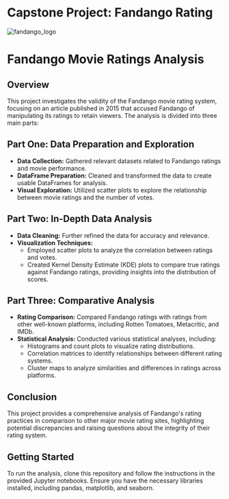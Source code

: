 # Capstone Project: Fandango Rating 

![fandango_logo](https://github.com/user-attachments/assets/0da63161-5bc1-45e7-b7a9-e5ae8fa5c635)

# Fandango Movie Ratings Analysis

## Overview

This project investigates the validity of the Fandango movie rating system, focusing on an article published in 2015 that accused Fandango of manipulating its ratings to retain viewers. The analysis is divided into three main parts:

## Part One: Data Preparation and Exploration

- **Data Collection:** Gathered relevant datasets related to Fandango ratings and movie performance.
- **DataFrame Preparation:** Cleaned and transformed the data to create usable DataFrames for analysis.
- **Visual Exploration:** Utilized scatter plots to explore the relationship between movie ratings and the number of votes.

## Part Two: In-Depth Data Analysis

- **Data Cleaning:** Further refined the data for accuracy and relevance.
- **Visualization Techniques:** 
  - Employed scatter plots to analyze the correlation between ratings and votes.
  - Created Kernel Density Estimate (KDE) plots to compare true ratings against Fandango ratings, providing insights into the distribution of scores.

## Part Three: Comparative Analysis

- **Rating Comparison:** Compared Fandango ratings with ratings from other well-known platforms, including Rotten Tomatoes, Metacritic, and IMDb.
- **Statistical Analysis:** Conducted various statistical analyses, including:
  - Histograms and count plots to visualize rating distributions.
  - Correlation matrices to identify relationships between different rating systems.
  - Cluster maps to analyze similarities and differences in ratings across platforms.

## Conclusion

This project provides a comprehensive analysis of Fandango's rating practices in comparison to other major movie rating sites, highlighting potential discrepancies and raising questions about the integrity of their rating system.

## Getting Started

To run the analysis, clone this repository and follow the instructions in the provided Jupyter notebooks. Ensure you have the necessary libraries installed, including pandas, matplotlib, and seaborn.
